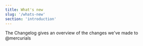 ```yaml
---
title: What's new
slug: '/whats-new'
section: 'introduction'
---
```


The Changelog gives an overview of the changes we've made to @mercurials

<!-- CHANGELOG:INSERT -->
